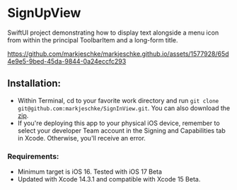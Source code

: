 # SignUpView
SwiftUI project demonstrating how to display text alongside a menu icon from within the principal ToolbarItem and a long-form title.

https://github.com/markjeschke/markjeschke.github.io/assets/1577928/65d4e9e5-9bed-45da-9844-0a24eccfc293

## Installation:
* Within Terminal, cd to your favorite work directory and run `git clone git@github.com:markjeschke/SignInView.git`. You can also download the [zip](https://github.com/markjeschke/SignInView/archive/refs/heads/main.zip).
* If you're deploying this app to your physical iOS device, remember to select your developer Team account in the Signing and Capabilities tab in Xcode. Otherwise, you'll receive an error.

### Requirements:
* Minimum target is iOS 16. Tested with iOS 17 Beta
* Updated with Xcode 14.3.1 and compatible with Xcode 15 Beta.
